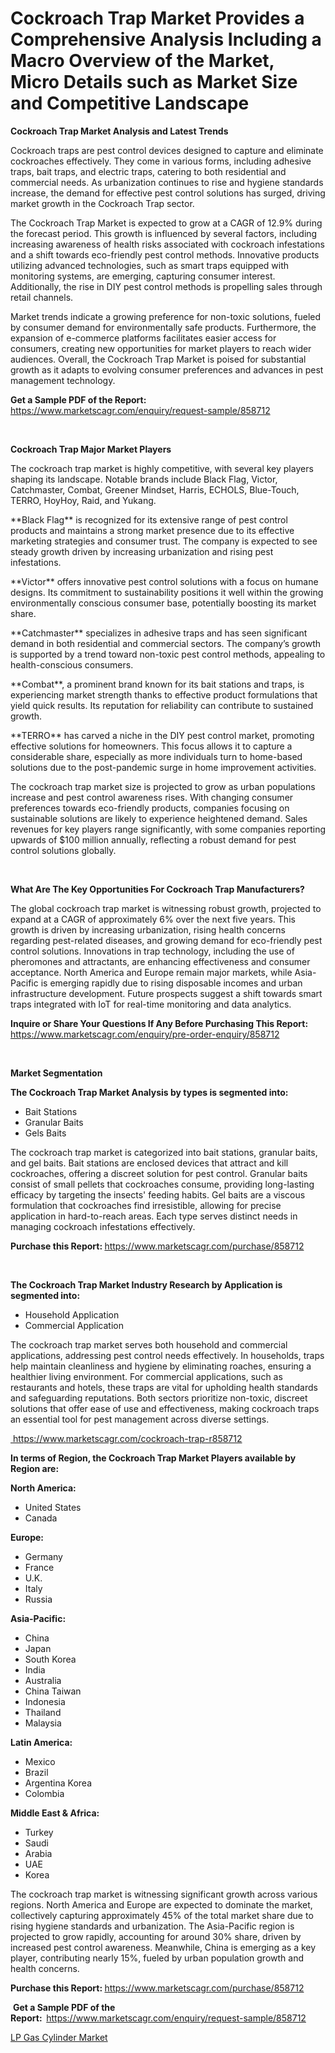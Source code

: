 <p><h1>Cockroach Trap Market Provides a Comprehensive Analysis Including a Macro Overview of the Market, Micro Details such as Market Size and Competitive Landscape</h1></p><p><strong>Cockroach Trap Market Analysis and Latest Trends</strong></p>
<p><p>Cockroach traps are pest control devices designed to capture and eliminate cockroaches effectively. They come in various forms, including adhesive traps, bait traps, and electric traps, catering to both residential and commercial needs. As urbanization continues to rise and hygiene standards increase, the demand for effective pest control solutions has surged, driving market growth in the Cockroach Trap sector.</p><p>The Cockroach Trap Market is expected to grow at a CAGR of 12.9% during the forecast period. This growth is influenced by several factors, including increasing awareness of health risks associated with cockroach infestations and a shift towards eco-friendly pest control methods. Innovative products utilizing advanced technologies, such as smart traps equipped with monitoring systems, are emerging, capturing consumer interest. Additionally, the rise in DIY pest control methods is propelling sales through retail channels.</p><p>Market trends indicate a growing preference for non-toxic solutions, fueled by consumer demand for environmentally safe products. Furthermore, the expansion of e-commerce platforms facilitates easier access for consumers, creating new opportunities for market players to reach wider audiences. Overall, the Cockroach Trap Market is poised for substantial growth as it adapts to evolving consumer preferences and advances in pest management technology.</p></p>
<p><strong>Get a Sample PDF of the Report:&nbsp;</strong> <a href="https://www.marketscagr.com/enquiry/request-sample/858712?utm_campaign=1999&utm_medium=2&utm_source=Github&utm_content=ia&utm_term=05022025&utm_id=cockroach-trap">https://www.marketscagr.com/enquiry/request-sample/858712</a></p>
<p>&nbsp;</p>
<p><strong>Cockroach Trap Major Market Players</strong></p>
<p><p>The cockroach trap market is highly competitive, with several key players shaping its landscape. Notable brands include Black Flag, Victor, Catchmaster, Combat, Greener Mindset, Harris, ECHOLS, Blue-Touch, TERRO, HoyHoy, Raid, and Yukang. </p><p>**Black Flag** is recognized for its extensive range of pest control products and maintains a strong market presence due to its effective marketing strategies and consumer trust. The company is expected to see steady growth driven by increasing urbanization and rising pest infestations.</p><p>**Victor** offers innovative pest control solutions with a focus on humane designs. Its commitment to sustainability positions it well within the growing environmentally conscious consumer base, potentially boosting its market share.</p><p>**Catchmaster** specializes in adhesive traps and has seen significant demand in both residential and commercial sectors. The company’s growth is supported by a trend toward non-toxic pest control methods, appealing to health-conscious consumers.</p><p>**Combat**, a prominent brand known for its bait stations and traps, is experiencing market strength thanks to effective product formulations that yield quick results. Its reputation for reliability can contribute to sustained growth.</p><p>**TERRO** has carved a niche in the DIY pest control market, promoting effective solutions for homeowners. This focus allows it to capture a considerable share, especially as more individuals turn to home-based solutions due to the post-pandemic surge in home improvement activities.</p><p>The cockroach trap market size is projected to grow as urban populations increase and pest control awareness rises. With changing consumer preferences towards eco-friendly products, companies focusing on sustainable solutions are likely to experience heightened demand. Sales revenues for key players range significantly, with some companies reporting upwards of $100 million annually, reflecting a robust demand for pest control solutions globally.</p></p>
<p>&nbsp;</p>
<p><strong>What Are The Key Opportunities For Cockroach Trap Manufacturers?</strong></p>
<p><p>The global cockroach trap market is witnessing robust growth, projected to expand at a CAGR of approximately 6% over the next five years. This growth is driven by increasing urbanization, rising health concerns regarding pest-related diseases, and growing demand for eco-friendly pest control solutions. Innovations in trap technology, including the use of pheromones and attractants, are enhancing effectiveness and consumer acceptance. North America and Europe remain major markets, while Asia-Pacific is emerging rapidly due to rising disposable incomes and urban infrastructure development. Future prospects suggest a shift towards smart traps integrated with IoT for real-time monitoring and data analytics.</p></p>
<p><strong>Inquire or Share Your Questions If Any Before Purchasing This Report:</strong> <a href="https://www.marketscagr.com/enquiry/pre-order-enquiry/858712?utm_campaign=1999&utm_medium=2&utm_source=Github&utm_content=ia&utm_term=05022025&utm_id=cockroach-trap">https://www.marketscagr.com/enquiry/pre-order-enquiry/858712</a></p>
<p>&nbsp;</p>
<p><strong>Market Segmentation</strong></p>
<p><strong>The Cockroach Trap Market Analysis by types is segmented into:</strong></p>
<p><ul><li>Bait Stations</li><li>Granular Baits</li><li>Gels Baits</li></ul></p>
<p><p>The cockroach trap market is categorized into bait stations, granular baits, and gel baits. Bait stations are enclosed devices that attract and kill cockroaches, offering a discreet solution for pest control. Granular baits consist of small pellets that cockroaches consume, providing long-lasting efficacy by targeting the insects' feeding habits. Gel baits are a viscous formulation that cockroaches find irresistible, allowing for precise application in hard-to-reach areas. Each type serves distinct needs in managing cockroach infestations effectively.</p></p>
<p><strong>Purchase this Report:&nbsp;</strong><a href="https://www.marketscagr.com/purchase/858712?utm_campaign=1999&utm_medium=2&utm_source=Github&utm_content=ia&utm_term=05022025&utm_id=cockroach-trap">https://www.marketscagr.com/purchase/858712</a></p>
<p>&nbsp;</p>
<p><strong>The Cockroach Trap Market Industry Research by Application is segmented into:</strong></p>
<p><ul><li>Household Application</li><li>Commercial Application</li></ul></p>
<p><p>The cockroach trap market serves both household and commercial applications, addressing pest control needs effectively. In households, traps help maintain cleanliness and hygiene by eliminating roaches, ensuring a healthier living environment. For commercial applications, such as restaurants and hotels, these traps are vital for upholding health standards and safeguarding reputations. Both sectors prioritize non-toxic, discreet solutions that offer ease of use and effectiveness, making cockroach traps an essential tool for pest management across diverse settings.</p></p>
<p><a href="https://www.marketscagr.com/cockroach-trap-r858712?utm_campaign=1999&utm_medium=2&utm_source=Github&utm_content=ia&utm_term=05022025&utm_id=cockroach-trap">&nbsp;https://www.marketscagr.com/cockroach-trap-r858712</a></p>
<p><strong>In terms of Region, the Cockroach Trap Market Players available by Region are:</strong></p>
<p>
    <p> <strong> North America: </strong>
        <ul>
            <li>United States</li>
            <li>Canada</li>
        </ul>
        </p> 
    <p> <strong> Europe: </strong>
        <ul>
            <li>Germany</li>
            <li>France</li>
            <li>U.K.</li>
            <li>Italy</li>
            <li>Russia</li>
        </ul>
        </p> 
    <p> <strong> Asia-Pacific: </strong>
        <ul>
            <li>China</li>
            <li>Japan</li>
            <li>South Korea</li>
            <li>India</li>
            <li>Australia</li>
            <li>China Taiwan</li>
            <li>Indonesia</li>
            <li>Thailand</li>
            <li>Malaysia</li>
        </ul>
        </p> 
    <p> <strong> Latin America: </strong>
        <ul>
            <li>Mexico</li>
            <li>Brazil</li>
            <li>Argentina Korea</li>
            <li>Colombia</li>
        </ul>
        </p> 
    <p> <strong> Middle East & Africa: </strong>
        <ul>
            <li>Turkey</li>
            <li>Saudi</li>
            <li>Arabia</li>
            <li>UAE</li>
            <li>Korea</li>
        </ul>
    </p>
    </p>
<p><p>The cockroach trap market is witnessing significant growth across various regions. North America and Europe are expected to dominate the market, collectively capturing approximately 45% of the total market share due to rising hygiene standards and urbanization. The Asia-Pacific region is projected to grow rapidly, accounting for around 30% share, driven by increased pest control awareness. Meanwhile, China is emerging as a key player, contributing nearly 15%, fueled by urban population growth and health concerns.</p></p>
<p><strong>Purchase this Report: </strong><a href="https://www.marketscagr.com/purchase/858712?utm_campaign=1999&utm_medium=2&utm_source=Github&utm_content=ia&utm_term=05022025&utm_id=cockroach-trap">https://www.marketscagr.com/purchase/858712</a></p>
<p>&nbsp;<strong>Get a Sample PDF of the Report:&nbsp;&nbsp;</strong><a href="https://www.marketscagr.com/enquiry/request-sample/858712?utm_campaign=1999&utm_medium=2&utm_source=Github&utm_content=ia&utm_term=05022025&utm_id=cockroach-trap">https://www.marketscagr.com/enquiry/request-sample/858712</a></p>
<p><strong></strong></p>
<p><p><a href="https://github.com/tamvrosiya/Market-Research-Report-List-6/blob/main/lp-gas-cylinder-market.md?utm_campaign=1999&utm_medium=2&utm_source=Github&utm_content=ia&utm_term=05022025&utm_id=cockroach-trap">LP Gas Cylinder Market</a></p></p>